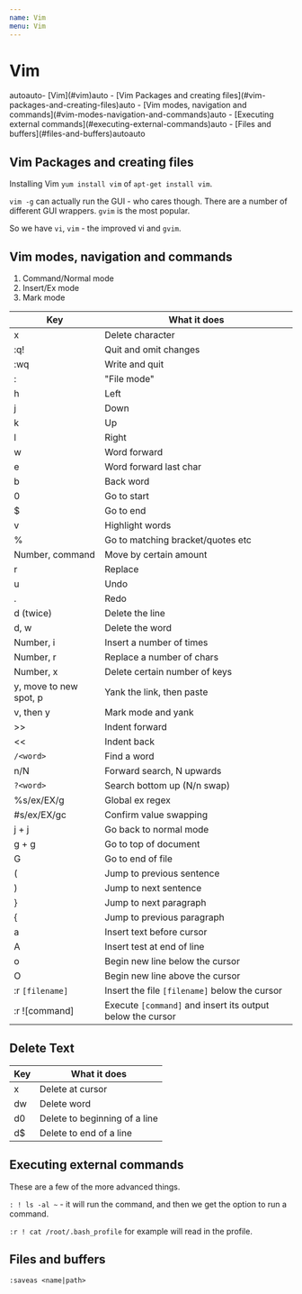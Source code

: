 ```yaml
---
name: Vim
menu: Vim 
---
```

# Vim

<!-- TOC -->autoauto- [Vim](#vim)auto    - [Vim Packages and creating files](#vim-packages-and-creating-files)auto    - [Vim modes, navigation and commands](#vim-modes-navigation-and-commands)auto    - [Executing external commands](#executing-external-commands)auto    - [Files and buffers](#files-and-buffers)autoauto<!-- /TOC -->

## Vim Packages and creating files

Installing Vim `yum install vim` of `apt-get install vim`.

`vim -g` can actually run the GUI - who cares though. There are a number of different GUI wrappers. `gvim` is the most popular.

So we have `vi`, `vim` - the improved vi and `gvim`.

## Vim modes, navigation and commands

1.  Command/Normal mode
2.  Insert/Ex mode
3.  Mark mode

| Key                    | What it does                                               |
| ---------------------- | ---------------------------------------------------------- |
| x                      | Delete character                                           |
| :q!                    | Quit and omit changes                                      |
| :wq                    | Write and quit                                             |
| :                      | "File mode"                                                |
| h                      | Left                                                       |
| j                      | Down                                                       |
| k                      | Up                                                         |
| l                      | Right                                                      |
| w                      | Word forward                                               |
| e                      | Word forward last char                                     |
| b                      | Back word                                                  |
| 0                      | Go to start                                                |
| $                      | Go to end                                                  |
| v                      | Highlight words                                            |
| %                      | Go to matching bracket/quotes etc                          |
| Number, command        | Move by certain amount                                     |
| r                      | Replace                                                    |
| u                      | Undo                                                       |
| .                      | Redo                                                       |
| d (twice)              | Delete the line                                            |
| d, w                   | Delete the word                                            |
| Number, i              | Insert a number of times                                   |
| Number, r              | Replace a number of chars                                  |
| Number, x              | Delete certain number of keys                              |
| y, move to new spot, p | Yank the link, then paste                                  |
| v, then y              | Mark mode and yank                                         |
| >>                     | Indent forward                                             |
| <<                     | Indent back                                                |
| `/<word>`              | Find a word                                                |
| n/N                    | Forward search, N upwards                                  |
| `?<word>`              | Search bottom up (N/n swap)                                |
| %s/ex/EX/g             | Global ex regex                                            |
| #s/ex/EX/gc            | Confirm value swapping                                     |
| j + j                  | Go back to normal mode                                     |
| g + g                  | Go to top of document                                      |
| G                      | Go to end of file                                          |
| (                      | Jump to previous sentence                                  |
| )                      | Jump to next sentence                                      |
| }                      | Jump to next paragraph                                     |
| {                      | Jump to previous paragraph                                 |
| a                      | Insert text before cursor                                  |
| A                      | Insert test at end of line                                 |
| o                      | Begin new line below the cursor                            |
| O                      | Begin new line above the cursor                            |
| :r `[filename]`        | Insert the file `[filename]` below the cursor              |
| :r ![command]          | Execute `[command]` and insert its output below the cursor |

## Delete Text

| Key | What it does                  |
| --- | ----------------------------- |
| x   | Delete at cursor              |
| dw  | Delete word                   |
| d0  | Delete to beginning of a line |
| d$  | Delete to end of a line       |


## Executing external commands

These are a few of the more advanced things.

`: ! ls -al ~` - it will run the command, and then we get the option to run a command.

`:r ! cat /root/.bash_profile` for example will read in the profile.

## Files and buffers

`:saveas <name|path>`
